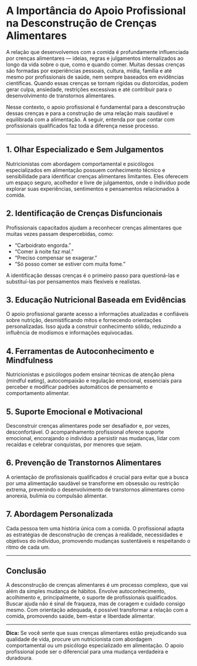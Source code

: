 # A Importância do Apoio Profissional na Desconstrução de Crenças Alimentares

A relação que desenvolvemos com a comida é profundamente influenciada por crenças alimentares — ideias, regras e julgamentos internalizados ao longo da vida sobre o que, como e quando comer. Muitas dessas crenças são formadas por experiências pessoais, cultura, mídia, família e até mesmo por profissionais de saúde, nem sempre baseados em evidências científicas. Quando essas crenças se tornam rígidas ou distorcidas, podem gerar culpa, ansiedade, restrições excessivas e até contribuir para o desenvolvimento de transtornos alimentares.

Nesse contexto, o apoio profissional é fundamental para a desconstrução dessas crenças e para a construção de uma relação mais saudável e equilibrada com a alimentação. A seguir, entenda por que contar com profissionais qualificados faz toda a diferença nesse processo.

___

## 1. Olhar Especializado e Sem Julgamentos

Nutricionistas com abordagem comportamental e psicólogos especializados em alimentação possuem conhecimento técnico e sensibilidade para identificar crenças alimentares limitantes. Eles oferecem um espaço seguro, acolhedor e livre de julgamentos, onde o indivíduo pode explorar suas experiências, sentimentos e pensamentos relacionados à comida.

## 2. Identificação de Crenças Disfuncionais

Profissionais capacitados ajudam a reconhecer crenças alimentares que muitas vezes passam despercebidas, como:

- “Carboidrato engorda.”
- “Comer à noite faz mal.”
- “Preciso compensar se exagerar.”
- “Só posso comer se estiver com muita fome.”

A identificação dessas crenças é o primeiro passo para questioná-las e substituí-las por pensamentos mais flexíveis e realistas.

## 3. Educação Nutricional Baseada em Evidências

O apoio profissional garante acesso a informações atualizadas e confiáveis sobre nutrição, desmistificando mitos e fornecendo orientações personalizadas. Isso ajuda a construir conhecimento sólido, reduzindo a influência de modismos e informações equivocadas.

## 4. Ferramentas de Autoconhecimento e Mindfulness

Nutricionistas e psicólogos podem ensinar técnicas de atenção plena (mindful eating), autocompaixão e regulação emocional, essenciais para perceber e modificar padrões automáticos de pensamento e comportamento alimentar.

## 5. Suporte Emocional e Motivacional

Desconstruir crenças alimentares pode ser desafiador e, por vezes, desconfortável. O acompanhamento profissional oferece suporte emocional, encorajando o indivíduo a persistir nas mudanças, lidar com recaídas e celebrar conquistas, por menores que sejam.

## 6. Prevenção de Transtornos Alimentares

A orientação de profissionais qualificados é crucial para evitar que a busca por uma alimentação saudável se transforme em obsessão ou restrição extrema, prevenindo o desenvolvimento de transtornos alimentares como anorexia, bulimia ou compulsão alimentar.

## 7. Abordagem Personalizada

Cada pessoa tem uma história única com a comida. O profissional adapta as estratégias de desconstrução de crenças à realidade, necessidades e objetivos do indivíduo, promovendo mudanças sustentáveis e respeitando o ritmo de cada um.

___

## Conclusão

A desconstrução de crenças alimentares é um processo complexo, que vai além da simples mudança de hábitos. Envolve autoconhecimento, acolhimento e, principalmente, o suporte de profissionais qualificados. Buscar ajuda não é sinal de fraqueza, mas de coragem e cuidado consigo mesmo. Com orientação adequada, é possível transformar a relação com a comida, promovendo saúde, bem-estar e liberdade alimentar.

___

**Dica:** Se você sente que suas crenças alimentares estão prejudicando sua qualidade de vida, procure um nutricionista com abordagem comportamental ou um psicólogo especializado em alimentação. O apoio profissional pode ser o diferencial para uma mudança verdadeira e duradoura.